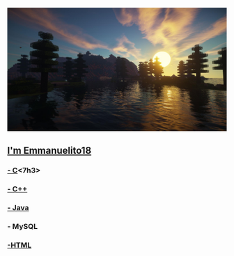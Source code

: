<a href="https://www.youtube.com/@Emmanuelito182"><img src="/Portada.jpg"></a>
  <h2><a href="https://ww.youtube.com/@Emmanuelito18_Code">I'm Emmanuelito18</a></h2>
  <h3> <a href="https://github.com/Emmanuelito18?tab=repositories&q=&type=&language=c&sort=">- C</a><7h3>
  <h3> <a href="https://github.com/Emmanuelito18?tab=repositories&q=&type=&language=c%2B%2B&sort=">- C++</a></h3>
  <h3> <a href="https://github.com/Emmanuelito18?tab=repositories&q=&type=&language=java&sort=">- Java</a></h3>
  <h3> - MySQL</h3>
  <h3> <a href="https://github.com/Emmanuelito18?tab=repositories&q=&type=&language=html&sort=">-HTML</a></h3>

<br>

